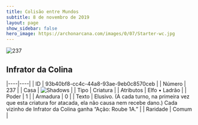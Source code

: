 ```yaml
---
title: Colisão entre Mundos
subtitle: 8 de novembro de 2019
layout: page
show_sidebar: false
hero_image: https://archonarcana.com/images/0/07/Starter-wc.jpg
---
```


![237](https://cdn.keyforgegame.com/media/card_front/pt/452_237_56JP6VP4PHF8_pt.png)

## Infrator da Colina

|----|----|
| ID | 93b40bf8-cc4c-44a8-93ae-9eb0c8570ceb |
| Número | 237 |
| Casa | ![Shadows](https://archonarcana.com/images/thumb/e/ee/Shadows.png/22px-Shadows.png "Sombras") |
| Tipo | Criatura |
| Atributos | Elfo • Ladrão |
| Poder | 1 |
| Armadura | 0 |
| Texto | Elusivo. (A cada turno, na primeira vez que esta criatura for atacada, ela não causa nem recebe dano.) Cada vizinho de Infrator da Colina ganha “Ação: Roube 1A.” |
| Raridade | Comum |
